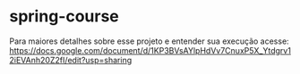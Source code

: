 # spring-course

Para maiores detalhes sobre esse projeto e entender sua execução acesse: 
https://docs.google.com/document/d/1KP3BVsAYlpHdVv7CnuxP5X_Ytdgrv12iEVAnh20Z2fI/edit?usp=sharing



